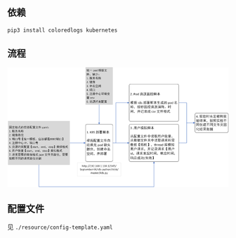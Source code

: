 ## 依赖

```shell
pip3 install coloredlogs kubernetes
```

## 流程

![工具流程](./resource/overview.png)

## 配置文件

见 `./resource/config-template.yaml`